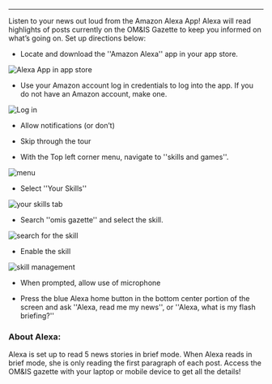 ---

Listen to your news out loud from the Amazon Alexa App! Alexa will read highlights of posts currently on the OM&IS Gazette to keep you informed on what’s going on. Set up directions below:

- Locate and download the ''Amazon Alexa'' app in your app store. 

<img src="{{ site.baseurl }}/assets/images/A1c.jpg" alt="Alexa App in app store">

- Use your Amazon account log in credentials to log into the app. If you do not have an Amazon account, make one. 

<img src="{{ site.baseurl }}/assets/images/A3c.png" alt="Log in">

- Allow notifications (or don’t)

- Skip through the tour

- With the Top left corner menu, navigate to ''skills and games''.

<img src="{{ site.baseurl }}/assets/images/4Ac.jpg" alt="menu">

- Select ''Your Skills''

<img src="{{ site.baseurl }}/assets/images/A5c.png" alt="your skills tab">

- Search ''omis gazette'' and select the skill.

<img src="{{ site.baseurl }}/assets/images/A6c.png" alt="search for the skill">

- Enable the skill 

<img src="{{ site.baseurl }}/assets/images/A7c.png" alt="skill management">

- When prompted, allow use of microphone

- Press the blue Alexa home button in the bottom center portion of the screen and ask ''Alexa, read me my news'', or ''Alexa, what is my flash briefing?''


### About Alexa:
Alexa is set up to read 5 news stories in brief mode. When Alexa reads in brief mode, she is only reading the first paragraph of each post. Access the OM&IS gazette with your laptop or mobile device to get all the details! 

